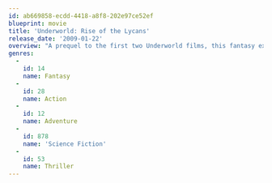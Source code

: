 ```yaml
---
id: ab669858-ecdd-4418-a8f8-202e97ce52ef
blueprint: movie
title: 'Underworld: Rise of the Lycans'
release_date: '2009-01-22'
overview: "A prequel to the first two Underworld films, this fantasy explains the origins of the feud between the Vampires and the Lycans. Aided by his secret love, Sonja, courageous Lucian leads the Lycans in battle against brutal Vampire king Viktor. Determined to break the king's enslavement of his people, Lucian faces off against the Death Dealer army in a bid for Lycan independence."
genres:
  -
    id: 14
    name: Fantasy
  -
    id: 28
    name: Action
  -
    id: 12
    name: Adventure
  -
    id: 878
    name: 'Science Fiction'
  -
    id: 53
    name: Thriller
---
```

